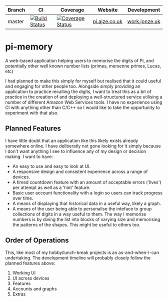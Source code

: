 | Branch | CI | Coverage | Website | Development |
|---|---|---|---|---|
| master | [![Build Status](https://travis-ci.org/ajze/pi-memory.png)](https://travis-ci.org/ajze/pi-memory) | [![Coverage Status](https://coveralls.io/repos/github/ajze/pi-memory/badge.svg?branch=master&service=github)](https://coveralls.io/github/ajze/pi-memory?branch=master) | [pi.ajze.co.uk](pi.ajze.co.uk) | [work.jonze.uk](https://work.jonze.uk) |

# pi-memory
A web-based application helping users to memorise the digits of Pi, and potentially other well known number lists (primes, mersenne primes, Lucas, etc)

I had planned to make this simply for myself but realised that it could useful and engaging for other people too. Alongside simply providing an application to practice recalling the digits, I want to treat this as a bit of practice in the creation of and deploying a well-structured service utilising a number of different Amazon Web Services tools. I have no experience using CI with anything other than C/C++ so I would like to take the opportunity to experiment with that also.

## Planned Features
I have little doubt that an application like this likely exists already somewhere online. I have deliberatly not gone looking for it simply because I don't want anything I see to influence any of my design or decision making. 
I want to have:
* An easy to use and easy to look at UI.
* A responsive design and consistent experience across a range of devices.
* A timed countdown feature with an amount of acceptable errors ('lives') per attempt as well as a 'hint' feature.
* Basic user account functionality with a login so users can track progress over time.
* A means of displaying that historical data in a useful way, likely a graph.
* A means of the user being able to personalise the inteface to group collections of digits in a way useful to them. The way I memorise numbers is by diving the list into blocks of varying size and memorising the patterns of the shapes. This might be useful to others too.

## Order of Operations
This, like most of my hobby/lunch-break projects is an as-and-when-I-can undertaking. The development timeline will probably closely follow the planned features above:
1. Working UI
2. UI across devices
3. Features
4. Accounts and graphs
5. Extras
